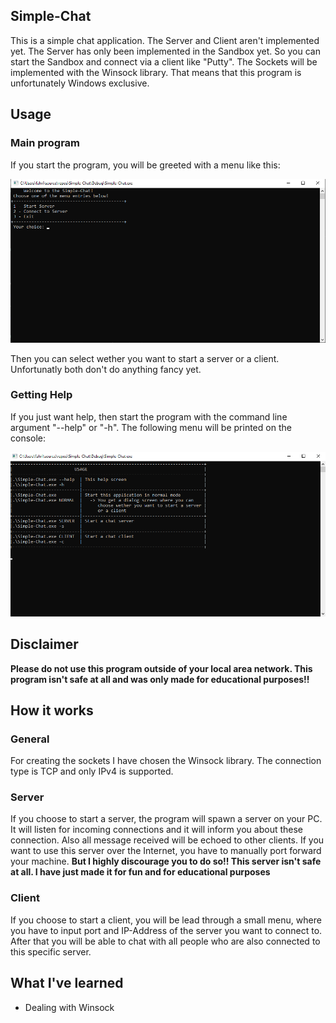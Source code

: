 ## Simple-Chat
This is a simple chat application. The Server and Client aren't implemented yet. The Server has only been implemented in the Sandbox yet. So you can start the Sandbox and connect via a client like "Putty". 
The Sockets will be implemented with the Winsock library. That means that this program is unfortunately Windows exclusive.

## Usage
### Main program
If you start the program, you will be greeted with a menu like this:

![alt image](Screenshots/MainMenu.png)

Then you can select wether you want to start a server or a client. Unfortunatly both don't do anything fancy yet. 

### Getting Help
If you just want help, then start the program with the command line argument "--help" or "-h". The following menu will be printed on the console:

![alt image](Screenshots/HelpMenu.png)

## Disclaimer
**Please do not use this program outside of your local area network. This program isn't safe at all and was only made for educational purposes!!**

## How it works
### General
For creating the sockets I have chosen the Winsock library. The connection type is TCP and only IPv4 is supported.

### Server
If you choose to start a server, the program will spawn a server on your PC. It will listen for incoming connections and it will inform you about these connection. Also all message received will be echoed to other clients.
If you want to use this server over the Internet, you have to manually port forward your machine. **But I highly discourage you to do so!! This server isn't safe at all. I have just made it for fun and for educational purposes**

### Client
If you choose to start a client, you will be lead through a small menu, where you have to input port and IP-Address of the server you want to connect to. After that you will be able to chat with all people who are also connected to this specific server.

## What I've learned
- Dealing with Winsock

